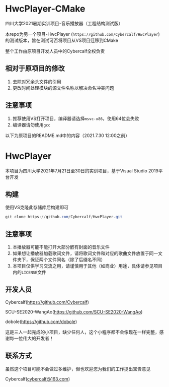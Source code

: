 # HwcPlayer-CMake
四川大学2021暑期实训项目-音乐播放器（工程结构测试版）

本repo为另一个项目-HwcPlayer (`https://github.com/Cybercalf/HwcPlayer`) 的测试版本，旨在测试可否将项目从VS项目迁移到CMake

整个工作由原项目开发人员中的Cybercalf全权负责

## 相对于原项目的修改

1. 去除对冗余头文件的引用
2. 更改时间处理模块的源文件名称以解决命名冲突问题

## 注意事项

1. 推荐使用VS打开项目，编译器请选择`msvc-x86`，使用64位会失败
2. 编译器请勿使用`gcc`

以下为原项目的README.md中的内容（2021.7.30 12:00之前）

# HwcPlayer

本项目为四川大学2021年7月21日至30日的实训项目，基于Visual Studio 2019平台开发

## 构建

使用VS克隆此存储库后构建即可

```powershell
git clone https://github.com/Cybercalf/HwcPlayer.git
```

## 注意事项
1. 本播放器可能不能打开大部分嵌有封面的音乐文件
2. 如果想让播放器加载歌词文件，请将歌词文件和对应的歌曲文件放置于同一文件夹下，保证两个文件同名（除了后缀名不同）
3. 本项目仅供学习交流之用，请谨慎用于其他（如商业）用途，具体请参见项目内的`LICENSE`文件

## 开发人员

Cybercalf(https://github.com/Cybercalf)

SCU-SE2020-WangAo(https://github.com/SCU-SE2020-WangAo)

dobole(https://github.com/dobole)

这是三人一起完成的小项目，缺少任何人，这个小程序都不会像现在一样完整，感谢每一位伟大的开发者！

## 联系方式

虽然这个项目可能不会做过多维护，但也欢迎您为我们的工作提出宝贵意见

Cybercalf(cybercalf@163.com)
